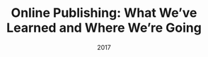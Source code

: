 ---
weight: 810
title: "Online Publishing: What We’ve Learned and Where We’re Going"
event: AAM
date: 2017
location: St. Louis
label: Talk
links:
- title: Slides
  options:
  - link_type: Google Slides
    link: https://docs.google.com/presentation/d/1E8l4fNkSpay_97ldWucPAuWwAvSuvoeglPjPmOjT1D4/edit?usp=sharing
  - link_type: PDF
    link: /downloads/what-weve-learned.md
---